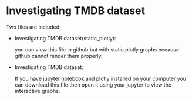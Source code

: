 # Investigating TMDB dataset

Two files are included: 
* Investigating TMDB dataset(static_plotly):

  you can view this file in github but with static plotly graphs because github cannot render them properly. 

* Investigating TMDB dataset:

  If you have jupyter notebook and plotly installed on your computer you can download this file then open it using your jupyter to view the interactive graphs.  
